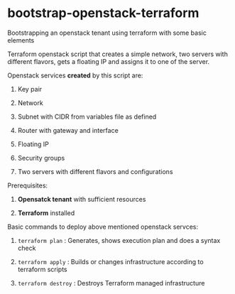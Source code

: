 # bootstrap-openstack-terraform
Bootstrapping an openstack tenant using terraform with some basic elements

Terraform openstack script that creates a simple network, two servers with different flavors, gets a floating IP and assigns it to one of the server.

Openstack services **created** by this script are:

1) Key pair

2) Network

3) Subnet with CIDR from variables file as defined

4) Router with gateway and interface

5) Floating IP

6) Security groups

7) Two servers with different flavors and configurations

Prerequisites:

1) **Opensatck tenant** with sufficient resources

2) **Terraform** installed

Basic commands to deploy above mentioned openstack servces:

1) ```terraform plan``` :  Generates, shows execution plan and does a syntax check

2) ```terraform apply``` : Builds or changes infrastructure according to terraform scripts

3) ```terraform destroy``` : Destroys Terraform managed infrastructure


